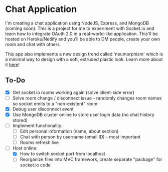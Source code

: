# Chat Application
I'm creating a chat application using NodeJS, Express, and MongoDB (coming soon). This is a project for me to experiment with Socket.io and learn how to integrate OAuth 2.0 in a real-world-like application. This'll be hosted on Heroku/Netlify and you'll be able to DM people, create your own room and chat with others. 

This app also implements a new design trend called 'neumorphism' which is a minimal way to design with a soft, extruded plastic look.
Learn more about it [here](https://uxdesign.cc/neumorphism-can-we-make-it-more-accessible-15be5fe2ef28)!

## To-Do
- [x] Get socket.io rooms working again (solve client-side error)
- [ ] Solve room change / disconnect issue - randomly changes room names so socket emits to a "non-existent" room
- [x] Debug user disconnect event
- [x] Use MongoDB cluster online to store user login data (no chat history stored)
- [ ] Implement functionality:
    - [ ] Edit personal information (name, about section)
    - [ ] Chat with person by username (email ID) - most important
    - [ ] Rooms refresh live
- [ ] Host online:
    - [x] How to switch socket port from localhost
    - [ ] Reorganize files into MVC framework, create separate "package" for socket.io code
